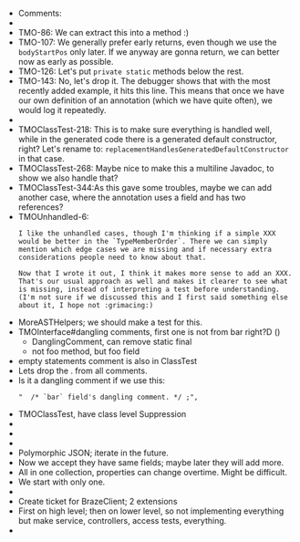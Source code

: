 - Comments:
-
- TMO-86: We can extract this into a method :)
- TMO-107: We generally prefer early returns, even though we use the `bodyStartPos` only later. If we anyway are gonna return, we can better now as early as possible.
- TMO-126: Let's put `private static` methods below the rest.
- TMO-143: No, let's drop it. The debugger shows that with the most recently added example, it hits this line. This means that once we have our own definition of an annotation (which we have quite often), we would log it repeatedly.
-
- TMOClassTest-218: This is to make sure everything is handled well, while in the generated code there is a generated default constructor, right?  Let's rename to: `replacementHandlesGeneratedDefaultConstructor` in that case.
- TMOClassTest-268: Maybe nice to make this a multiline Javadoc, to show we also handle that?
- TMOClassTest-344:As this gave some troubles, maybe we can add another case, where the annotation uses a field and has two references?
- TMOUnhandled-6:
  ```
  I like the unhandled cases, though I'm thinking if a simple XXX would be better in the `TypeMemberOrder`. There we can simply mention which edge cases we are missing and if necessary extra considerations people need to know about that.
  
  Now that I wrote it out, I think it makes more sense to add an XXX. That's our usual approach as well and makes it clearer to see what is missing, instead of interpreting a test before understanding. (I'm not sure if we discussed this and I first said something else about it, I hope not :grimacing:)
  ```
- MoreASTHelpers; we should make a test for this.
- TMOInterface#dangling comments, first one is not from bar right?D ()
	- DanglingComment, can remove static final
	- not foo method, but foo field
- empty statements comment is also in ClassTest
- Lets drop the . from all comments.
- Is it a dangling comment if we use this: 
  ```
  "  /* `bar` field's dangling comment. */ ;",
  ```
- TMOClassTest, have class level Suppression
-
-
-
- Polymorphic JSON; iterate in the future.
- Now we accept they have same fields; maybe later they will add more.
- All in one collection, properties can change overtime. Might be difficult.
- We start with only one.
-
- Create ticket for BrazeClient; 2 extensions
- First on high level; then on lower level, so not implementing everything but make service, controllers, access tests, everything.
-